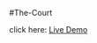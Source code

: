 #The-Court

click here: [Live Demo](https://65b11f116638ca0da94e2649--resonant-flan-f742de.netlify.app/)
